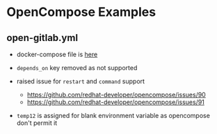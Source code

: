 OpenCompose Examples
====================

open-gitlab.yml
---------------
* docker-compose file is [here](https://github.com/kubernetes-incubator/kompose/blob/master/examples/docker-gitlab.yml)
* `depends_on` key removed as not supported
* raised issue for `restart` and `command` support
    - https://github.com/redhat-developer/opencompose/issues/90
    - https://github.com/redhat-developer/opencompose/issues/91
    
* `temp12` is assigned for blank environment variable as opencompose don't permit it 
